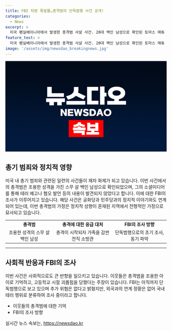 ```yaml
---
title: FBI 차량 폭발물…총격범의 단독범행 사건 공개!
categories:
  - News
excerpt: >
  미국 펜실베이니아에서 발생한 총격범 사살 사건. 20대 백인 남성으로 확인된 토마스 매튜 크룩스는 조용한 성격으로 알려졌고, 범행 동기 조사 진행 중. 총격에 사용된 총과 폭발물이 발견되며, FBI는 아직 동향 파악 중. 주변 이웃들은 그를 조용한 아이로 기억하지만, 고등학교 시절 괴롭힘을 당한 경험이 있었다는 주장도. 또한, 희생자는 전직 소방관으로 영웅적 행동을 한 것으로 확인됐으며, FBI는 외국과의 연계 정황은 없다고 밝혔고, 공화당 일각의 트럼프 전 대통령 경호 강화 요청 관련하여 비밀경호국의 반박도 이어졌다.
feature_text: >
  미국 펜실베이니아에서 발생한 총격범 사살 사건. 20대 백인 남성으로 확인된 토마스 매튜 크룩스는 조용한 성격으로 알려졌고, 범행 동기 조사 진행 중. 총격에 사용된 총과 폭발물이 발견되며, FBI는 아직 동향 파악 중. 주변 이웃들은 그를 조용한 아이로 기억하지만, 고등학교 시절 괴롭힘을 당한 경험이 있었다는 주장도. 또한, 희생자는 전직 소방관으로 영웅적 행동을 한 것으로 확인됐으며, FBI는 외국과의 연계 정황은 없다고 밝혔고, 공화당 일각의 트럼프 전 대통령 경호 강화 요청 관련하여 비밀경호국의 반박도 이어졌다.
image: '/assets/img/newsdao_breakingnews.jpg'
---
```


<p><img src="/assets/img/newsdao_breakingnews.jpg" alt="ranknews 속보" /></p>

<h2 data-ke-size="size26">총기 범죄와 정치적 영향</h2>

<p data-ke-size="size16">미국 내 총기 범죄와 관련된 일련의 사건들이 재차 화제가 되고 있습니다. 이번 사건에서의 총격범은 조용한 성격을 가진 스무 살 백인 남성으로 확인되었으며, 그의 소셜미디어를 통해 테러 예고나 혐오 발언 등의 내용이 발견되지 않았다고 합니다. 이에 대한 FBI의 조사가 이루어지고 있습니다. 해당 사건은 공화당과 민주당과의 정치적 이야기와도 연계되어 있는데, 이번 총격범의 가정은 정치적 성향이 혼재된 지역에서 전형적인 가정으로 묘사되고 있습니다.</p>

<table>
  <tr>
    <td style="text-align: center; height: 17px;"><b>총격범</b></td>
    <td style="text-align: center; height: 17px;"><b>총격에 대한 응급 대처</b></td>
    <td style="text-align: center; height: 17px;"><b>FBI의 조사 방향</b></td>
  </tr>
  <tr>
    <td style="text-align: center; height: 17px;">조용한 성격의 스무 살 백인 남성</td>
    <td style="text-align: center; height: 17px;">총격이 시작되자 가족을 감싼 전직 소방관</td>
    <td style="text-align: center; height: 17px;">단독범행으로의 초기 조사, 동기 파악</td>
  </tr>
</table>

<hr>

<h2 data-ke-size="size26">사회적 반응과 FBI의 조사</h2>

<p data-ke-size="size16">이번 사건은 사회적으로도 큰 반향을 일으키고 있습니다. 이웃들은 총격범을 조용한 아이로 기억하고, 고등학교 시절 괴롭힘을 당했다는 주장이 있습니다. FBI는 아직까지 단독범행으로 보고 있으며 추가 위협은 없다고 밝혔지만, 외국과의 연계 정황은 없어 국내 테러 행위로 분류하여 조사 중이라고 합니다.</p>

<ul>
  <li>이웃들의 총격범에 대한 기억</li>
  <li>FBI의 조사 방향</li>
</ul>

<p data-ke-size="size16"></p>
실시간 뉴스 속보는, <a href="https://newsdao.kr" rel="dofollow">https://newsdao.kr</a>


